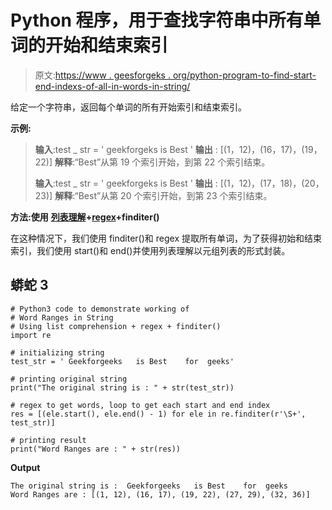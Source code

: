 # Python 程序，用于查找字符串中所有单词的开始和结束索引

> 原文:[https://www . geesforgeks . org/python-program-to-find-start-end-indexs-of-all-in-words-in-string/](https://www.geeksforgeeks.org/python-program-to-find-start-and-end-indices-of-all-words-in-a-string/)

给定一个字符串，返回每个单词的所有开始索引和结束索引。

**示例:**

> **输入**:test _ str = ' geekforgeks is Best '
> **输出** : [(1，12)，(16，17)，(19，22)]
> **解释**:“Best”从第 19 个索引开始，到第 22 个索引结束。
> 
> **输入**:test _ str = ' geekforgeks is Best '
> **输出** : [(1，12)，(17，18)，(20，23)]
> **解释**:“Best”从第 20 个索引开始，到第 23 个索引结束。

**方法:使用** [**列表理解**](https://www.geeksforgeeks.org/python-list-comprehension-and-slicing/)**+**[**regex**](https://www.geeksforgeeks.org/regular-expression-python-examples-set-1/)**+finditer()**

在这种情况下，我们使用 finditer()和 regex 提取所有单词，为了获得初始和结束索引，我们使用 start()和 end()并使用列表理解以元组列表的形式封装。

## 蟒蛇 3

```
# Python3 code to demonstrate working of
# Word Ranges in String
# Using list comprehension + regex + finditer()
import re

# initializing string
test_str = ' Geekforgeeks   is Best    for  geeks'

# printing original string
print("The original string is : " + str(test_str))

# regex to get words, loop to get each start and end index
res = [(ele.start(), ele.end() - 1) for ele in re.finditer(r'\S+', test_str)]

# printing result
print("Word Ranges are : " + str(res))
```

**Output**

```
The original string is :  Geekforgeeks   is Best    for  geeks
Word Ranges are : [(1, 12), (16, 17), (19, 22), (27, 29), (32, 36)]

```